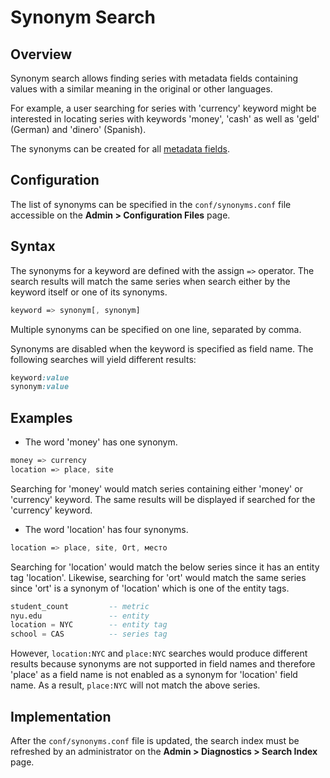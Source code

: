 # Synonym Search

## Overview

Synonym search allows finding series with metadata fields containing values with a similar meaning in the original or other languages. 

For example, a user searching for series with 'currency' keyword might be interested in locating series with keywords 'money', 'cash' as well as 'geld' (German) and 'dinero' (Spanish).

The synonyms can be created for all [metadata fields](README.md/#overview).

## Configuration

The list of synonyms can be specified in the `conf/synonyms.conf` file accessible on the **Admin > Configuration Files** page.

## Syntax

The synonyms for a keyword are defined with the assign `=>` operator. The search results will match the same series when search either by the keyword itself or one of its synonyms.

```css
keyword => synonym[, synonym]
```

Multiple synonyms can be specified on one line, separated by comma.

Synonyms are disabled when the keyword is specified as field name. The following searches will yield different results:

```css
keyword:value
synonym:value
```

## Examples

* The word 'money' has one synonym.

```css
money => currency
location => place, site
```

Searching for 'money' would match series containing either 'money' or 'currency' keyword.
The same results will be displayed if searched for the 'currency' keyword.

* The word 'location' has four synonyms.

```css
location => place, site, Ort, место
```

Searching for 'location' would match the below series since it has an entity tag 'location'.
Likewise, searching for 'ort' would match the same series since 'ort' is a synonym of 'location' which is one of the entity tags.

```sql
student_count         -- metric
nyu.edu               -- entity
location = NYC        -- entity tag
school = CAS          -- series tag
```

However, `location:NYC` and `place:NYC` searches would produce different results because synonyms are not supported in field names and therefore 'place' as a field name is not enabled as a synonym for 'location' field name. As a result, `place:NYC` will not match the above series.

## Implementation

After the `conf/synonyms.conf` file is updated, the search index must be refreshed by an administrator on the **Admin > Diagnostics > Search Index** page.
